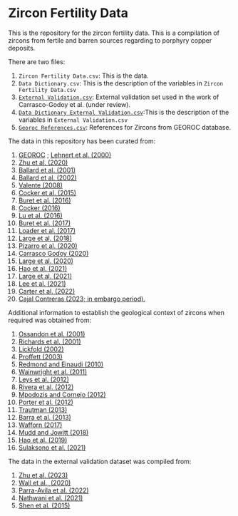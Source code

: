 # Zircon Fertility Data

This is the repository for the zircon fertility data. This is a compilation of zircons from fertile and barren sources regarding to porphyry copper deposits. 


There are two files: 

1) `Zircon Fertility Data.csv`: This is the data.
2) `Data Dictionary.csv`: This is the description of the variables in `Zircon Fertility Data.csv`
3) [`External Validation.csv`](External%Validation.csv): External validation set used in the work of Carrasco-Godoy et al. (under review).
4) [`Data Dictionary External Validation.csv`](Data%Dictionary%External%Validation.csv):This is the description of the variables in `External Validation.csv`
5) [`Georoc References.csv`](GEOROC%20References.csv): References for Zircons from GEOROC database.

The data in this repository has been curated from: 

1) [GEOROC](https://georoc.mpch-mainz.gwdg.de/georoc/) ; [Lehnert et al. (2000)](https://agupubs.onlinelibrary.wiley.com/doi/10.1029/1999GC000026)
2) [Zhu et al. (2020)](https://doi.org/10.1016/j.epsl.2020.116140)
3) [Ballard et al. (2001)](https://doi.org/b9pv3t)
4) [Ballard et al. (2002)](https://doi.org/10.1007/s00410-002-0402-5)
5) [Valente (2008)](http://hdl.handle.net/1885/109312)
6) [Cocker et al. (2015)](https://doi.org/10.1093/petrology/egv076)
7) [Buret et al. (2016)](https://doi.org/f8242b)
8) [Cocker (2016)](http://hdl.handle.net/1885/116126)
9) [Lu et al. (2016)](https://pubs.geoscienceworld.org/segweb/books/book/1387/chapter-abstract/107051323/Zircon-Compositions-as-a-Pathfinder-for-Porphyry?redirectedFrom=fulltext)
10) [Buret et al. (2017)](https://doi.org/10.1130/G38994.1)
11) [Loader et al. (2017)](https://doi.org/10.1016/j.gca.2022.03.024)
12) [Large et al. (2018)](https://doi.org/10.5382/econgeo.2018.4543)
13) [Pizarro et al. (2020)](https://doi.org/10.1016/j.oregeorev.2020.103771)
14) [Carrasco Godoy (2020)](https://doi.org/10.25911/5e427c3de2d4c)
15) [Large et al. (2020)](https://doi.org/10.5382/econgeo.2018.4543)
16) [Hao et al. (2021)](https://doi.org/10.5382/econgeo.4825)
17) [Large et al. (2021)](https://doi.org/10.1016/j.epsl.2021.116877)
18) [Lee et al. (2021)](https://doi.org/10.1007/s00126-020-00961-1)
19) [Carter et al. (2022)](https://doi.org/10.1038/s41598-022-20158-y)
20) [Cajal Contreras (2023; in embargo period).](https://openresearch-repository.anu.edu.au/handle/1885/307429)

Additional information to establish the geological context of zircons when required was obtained from: 

1) [Ossandon et al. (2001)](https://doi.org/10.2113/gsecongeo.96.2.249)
2) [Richards et al. (2001)](https://doi.org/10.2113/gsecongeo.96.2.271)
3) [Lickfold (2002)](https://doi.org/10.25959/23210837.v1 )
4) [Proffett (2003)](https://doi.org/10.2113/gsecongeo.98.8.1535)
5) [Redmond and Einaudi (2010)](https://doi.org/10.2113/gsecongeo.105.1.43)
6) [Wainwright et al. (2011)](https://doi.org/10.1016/j.gr.2010.11.012)
7) [Leys et al. (2012)](https://pubs.geoscienceworld.org/segweb/books/book/1385/chapter-abstract/107050643/Copper-Gold-Molybdenum-Deposits-of-the-Ertsberg)
8) [Rivera et al. (2012)](https://pubs.geoscienceworld.org/segweb/books/book/1385/chapter-abstract/107045747/Update-of-the-Geologic-Setting-and-Porphyry-Cu-Mo)
9) [Mpodozis and Cornejo (2012)](https://pubs.geoscienceworld.org/segweb/books/book/1385/chapter-abstract/107053626/Cenozoic-Tectonics-and-Porphyry-Copper-Systems-of)
10) [Porter et al. (2012)](https://pubs.geoscienceworld.org/segweb/books/book/1385/chapter-abstract/107047653/Geology-of-the-Bingham-Canyon-Porphyry-Cu-Mo-Au?)
11) [Trautman (2013)](http://hdl.handle.net/2152/21931)
12) [Barra et al. (2013)](https://doi.org/10.1007/s00126-012-0452-1)
13) [Wafforn (2017)](http://hdl.handle.net/2152/61523)
14) [Mudd and Jowitt (2018)](https://pubs.geoscienceworld.org/segweb/economicgeology/article/113/6/1235/565824/Growing-Global-Copper-Resources-Reserves-and)
15) [Hao et al. (2019)](https://doi.org/10.1093/petrology/egz004)
16) [Sulaksono et al. (2021)](https://doi.org/10.1007/s00126-021-01040-9)

The data in the external validation dataset was compiled from:

1) [Zhu et al. (2023)](https://doi.org/10.1016/j.gca.2023.02.005)
2) [Wall et al., (2020)](https://doi.org/10.1130/G48140.1)
3) [Parra-Avila et al. (2022)](https://doi.org/10.1007/s00410-021-01878-2)
4) [Nathwani et al. (2021)](https://doi.org/10.1007/s00410-020-01766-1)
5) [Shen et al. (2015)](https://doi.org/10.2113/econgeo.110.7.1861)


